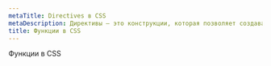 ```yaml
---
metaTitle: Directives в CSS
metaDescription: Директивы — это конструкции, которая позволяет создавать в CSS инструкции для изменения отображения либо поведения элементов страницы.
title: Функции в CSS
---
```


Функции в CSS
